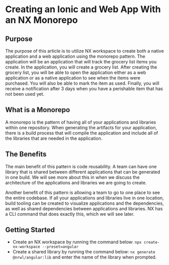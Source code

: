 # Creating an Ionic and Web App With an NX Monorepo

## Purpose
The purpose of this article is to utilize NX workspace to create both a native application and a web application using the monorepo pattern.  The application will be an application that will track the grocery list items you create.  In the application, you will create a grocery list.  After creating the grocery list, you will be able to open the application either as a web application or as a native application to see when the items were purchased.  You will also be able to mark the item as used.  Finally, you will receive a notification after 3 days when you have a perishable item that has not been used yet.

## What is a Monorepo
A monorepo is the pattern of having all of your applications and libraries within one repository.  When generating the artifacts for your application, there is a build process that will compile the application and include all of the libraries that are needed in the application.

## The Benefits
The main benefit of this pattern is code reusability.  A team can have one library that is shared between different applications that can be generated in one build.  We will see more about this in when we discuss the architecture of the applications and libraries we are going to create.  

Another benefit of this pattern is allowing a team to go to one place to see the entire codebase.  If all your applications and libraries live in one location, build tooling can be created to visualize applications and the dependencies, as well as shared dependencies between applications and libraries.  NX has a CLI command that does exactly this, which we will see later.

## Getting Started

 - Create an NX workspace by running the command below:
 `npx create-nx-workspace --preset=angular`
- Create a shared library by running the command below:
`nx generate @nrwl/angular:lib` and enter the name of the library when prompted.

